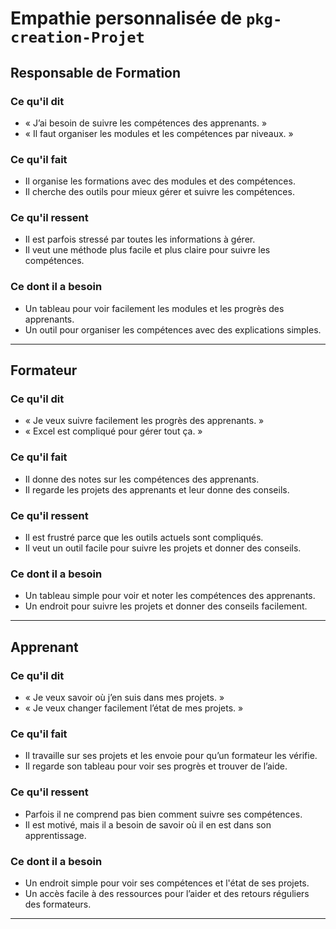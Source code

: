 # Empathie personnalisée de `pkg-creation-Projet`

## Responsable de Formation

### Ce qu'il dit
- « J’ai besoin de suivre les compétences des apprenants. »
- « Il faut organiser les modules et les compétences par niveaux. »

### Ce qu'il fait
- Il organise les formations avec des modules et des compétences.
- Il cherche des outils pour mieux gérer et suivre les compétences.

### Ce qu'il ressent
- Il est parfois stressé par toutes les informations à gérer.
- Il veut une méthode plus facile et plus claire pour suivre les compétences.

### Ce dont il a besoin
- Un tableau pour voir facilement les modules et les progrès des apprenants.
- Un outil pour organiser les compétences avec des explications simples.

---

## Formateur

### Ce qu'il dit
- « Je veux suivre facilement les progrès des apprenants. »
- « Excel est compliqué pour gérer tout ça. »

### Ce qu'il fait
- Il donne des notes sur les compétences des apprenants.
- Il regarde les projets des apprenants et leur donne des conseils.

### Ce qu'il ressent
- Il est frustré parce que les outils actuels sont compliqués.
- Il veut un outil facile pour suivre les projets et donner des conseils.

### Ce dont il a besoin
- Un tableau simple pour voir et noter les compétences des apprenants.
- Un endroit pour suivre les projets et donner des conseils facilement.

---

## Apprenant

### Ce qu'il dit
- « Je veux savoir où j’en suis dans mes projets. »
- « Je veux changer facilement l’état de mes projets. »

### Ce qu'il fait
- Il travaille sur ses projets et les envoie pour qu’un formateur les vérifie.
- Il regarde son tableau pour voir ses progrès et trouver de l’aide.

### Ce qu'il ressent
- Parfois il ne comprend pas bien comment suivre ses compétences.
- Il est motivé, mais il a besoin de savoir où il en est dans son apprentissage.

### Ce dont il a besoin
- Un endroit simple pour voir ses compétences et l'état de ses projets.
- Un accès facile à des ressources pour l’aider et des retours réguliers des formateurs.

---

